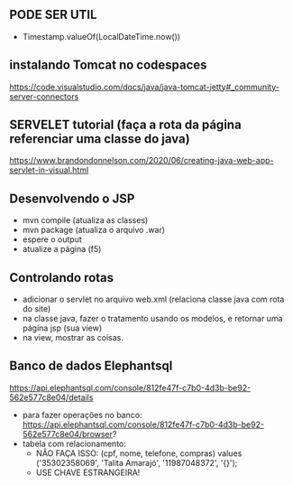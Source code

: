 ## PODE SER UTIL
- Timestamp.valueOf(LocalDateTime.now())


## instalando Tomcat no codespaces
https://code.visualstudio.com/docs/java/java-tomcat-jetty#_community-server-connectors

## SERVELET tutorial (faça a rota da página referenciar uma classe do java)
https://www.brandondonnelson.com/2020/06/creating-java-web-app-servlet-in-visual.html

## Desenvolvendo o JSP
- mvn compile (atualiza as classes)
- mvn package (atualiza o arquivo .war)
- espere o output
- atualize a página (f5)

## Controlando rotas
- adicionar o servlet no arquivo web.xml (relaciona classe java com rota do site)
- na classe java, fazer o tratamento usando os modelos, e retornar uma página jsp (sua view)
- na view, mostrar as coisas.

## Banco de dados Elephantsql
https://api.elephantsql.com/console/812fe47f-c7b0-4d3b-be92-562e577c8e04/details

- para fazer operações no banco: https://api.elephantsql.com/console/812fe47f-c7b0-4d3b-be92-562e577c8e04/browser?
- tabela com relacionamento: 
  - NÂO FAÇA ISSO: (cpf, nome, telefone, compras)
values ('35302358069', 'Talita Amarajó', '11987048372', '{}');
  - USE CHAVE ESTRANGEIRA!